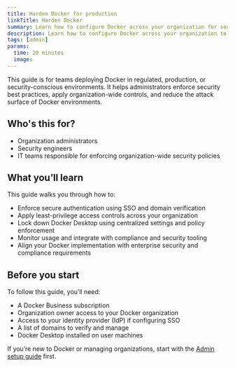 ```yaml
---
title: Harden Docker for production
linkTitle: Harden Docker
summary: Learn how to configure Docker across your organization for secure environments.
description: Learn how to configure Docker across your organization to harden Docker for proudction, especially in secure environments
tags: [admin]
params:
  time: 20 minutes
  image:
---
```


This guide is for teams deploying Docker in regulated, production, or
security-conscious environments. It helps administrators enforce security best
practices, apply organization-wide controls, and reduce the attack surface of
Docker environments.

## Who's this for?

- Organization administrators
- Security engineers
- IT teams responsible for enforcing organization-wide security policies

## What you’ll learn

This guide walks you through how to:

- Enforce secure authentication using SSO and domain verification
- Apply least-privilege access controls across your organization
- Lock down Docker Desktop using centralized settings and policy enforcement
- Monitor usage and integrate with compliance and security tooling
- Align your Docker implementation with enterprise security and compliance
requirements

## Before you start

To follow this guide, you’ll need:

- A Docker Business subscription
- Organization owner access to your Docker organization
- Access to your identity provider (IdP) if configuring SSO
- A list of domains to verify and manage
- Docker Desktop installed on user machines

If you’re new to Docker or managing organizations, start with the
[Admin setup guide](/guides/admin-set-up) first.